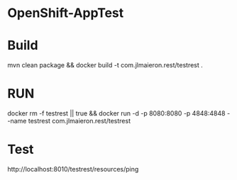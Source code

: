 # OpenShift-AppTest

# Build

mvn clean package && docker build -t com.jlmaieron.rest/testrest .


# RUN

docker rm -f testrest || true && docker run -d -p 8080:8080 -p 4848:4848 --name testrest com.jlmaieron.rest/testrest


# Test

http://localhost:8010/testrest/resources/ping
